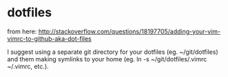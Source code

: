 # dotfiles

 from here: http://stackoverflow.com/questions/18197705/adding-your-vim-vimrc-to-github-aka-dot-files
 
 I suggest using a separate git directory for your dotfiles (eg. ~/git/dotfiles) and them making symlinks to your home (eg. ln -s ~/git/dotfiles/.vimrc ~/.vimrc, etc.).
